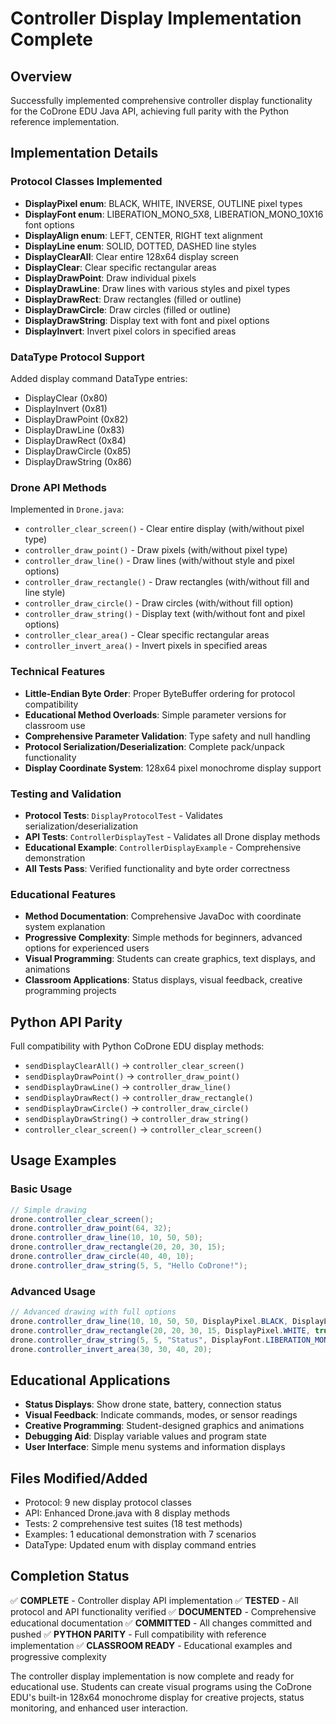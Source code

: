 # Controller Display Implementation Complete

## Overview
Successfully implemented comprehensive controller display functionality for the CoDrone EDU Java API, achieving full parity with the Python reference implementation.

## Implementation Details

### Protocol Classes Implemented
- **DisplayPixel enum**: BLACK, WHITE, INVERSE, OUTLINE pixel types
- **DisplayFont enum**: LIBERATION_MONO_5X8, LIBERATION_MONO_10X16 font options
- **DisplayAlign enum**: LEFT, CENTER, RIGHT text alignment
- **DisplayLine enum**: SOLID, DOTTED, DASHED line styles
- **DisplayClearAll**: Clear entire 128x64 display screen
- **DisplayClear**: Clear specific rectangular areas
- **DisplayDrawPoint**: Draw individual pixels
- **DisplayDrawLine**: Draw lines with various styles and pixel types
- **DisplayDrawRect**: Draw rectangles (filled or outline)
- **DisplayDrawCircle**: Draw circles (filled or outline)
- **DisplayDrawString**: Display text with font and pixel options
- **DisplayInvert**: Invert pixel colors in specified areas

### DataType Protocol Support
Added display command DataType entries:
- DisplayClear (0x80)
- DisplayInvert (0x81)
- DisplayDrawPoint (0x82)
- DisplayDrawLine (0x83)
- DisplayDrawRect (0x84)
- DisplayDrawCircle (0x85)
- DisplayDrawString (0x86)

### Drone API Methods
Implemented in `Drone.java`:
- `controller_clear_screen()` - Clear entire display (with/without pixel type)
- `controller_draw_point()` - Draw pixels (with/without pixel type)
- `controller_draw_line()` - Draw lines (with/without style and pixel options)
- `controller_draw_rectangle()` - Draw rectangles (with/without fill and line style)
- `controller_draw_circle()` - Draw circles (with/without fill option)
- `controller_draw_string()` - Display text (with/without font and pixel options)
- `controller_clear_area()` - Clear specific rectangular areas
- `controller_invert_area()` - Invert pixels in specified areas

### Technical Features
- **Little-Endian Byte Order**: Proper ByteBuffer ordering for protocol compatibility
- **Educational Method Overloads**: Simple parameter versions for classroom use
- **Comprehensive Parameter Validation**: Type safety and null handling
- **Protocol Serialization/Deserialization**: Complete pack/unpack functionality
- **Display Coordinate System**: 128x64 pixel monochrome display support

### Testing and Validation
- **Protocol Tests**: `DisplayProtocolTest` - Validates serialization/deserialization
- **API Tests**: `ControllerDisplayTest` - Validates all Drone display methods
- **Educational Example**: `ControllerDisplayExample` - Comprehensive demonstration
- **All Tests Pass**: Verified functionality and byte order correctness

### Educational Features
- **Method Documentation**: Comprehensive JavaDoc with coordinate system explanation
- **Progressive Complexity**: Simple methods for beginners, advanced options for experienced users
- **Visual Programming**: Students can create graphics, text displays, and animations
- **Classroom Applications**: Status displays, visual feedback, creative programming projects

## Python API Parity
Full compatibility with Python CoDrone EDU display methods:
- `sendDisplayClearAll()` → `controller_clear_screen()`
- `sendDisplayDrawPoint()` → `controller_draw_point()`
- `sendDisplayDrawLine()` → `controller_draw_line()`
- `sendDisplayDrawRect()` → `controller_draw_rectangle()`
- `sendDisplayDrawCircle()` → `controller_draw_circle()`
- `sendDisplayDrawString()` → `controller_draw_string()`
- `controller_clear_screen()` → `controller_clear_screen()`

## Usage Examples

### Basic Usage
```java
// Simple drawing
drone.controller_clear_screen();
drone.controller_draw_point(64, 32);
drone.controller_draw_line(10, 10, 50, 50);
drone.controller_draw_rectangle(20, 20, 30, 15);
drone.controller_draw_circle(40, 40, 10);
drone.controller_draw_string(5, 5, "Hello CoDrone!");
```

### Advanced Usage
```java
// Advanced drawing with full options
drone.controller_draw_line(10, 10, 50, 50, DisplayPixel.BLACK, DisplayLine.DASHED);
drone.controller_draw_rectangle(20, 20, 30, 15, DisplayPixel.WHITE, true, DisplayLine.SOLID);
drone.controller_draw_string(5, 5, "Status", DisplayFont.LIBERATION_MONO_10X16, DisplayPixel.BLACK);
drone.controller_invert_area(30, 30, 40, 20);
```

## Educational Applications
- **Status Displays**: Show drone state, battery, connection status
- **Visual Feedback**: Indicate commands, modes, or sensor readings
- **Creative Programming**: Student-designed graphics and animations
- **Debugging Aid**: Display variable values and program state
- **User Interface**: Simple menu systems and information displays

## Files Modified/Added
- Protocol: 9 new display protocol classes
- API: Enhanced Drone.java with 8 display methods
- Tests: 2 comprehensive test suites (18 test methods)
- Examples: 1 educational demonstration with 7 scenarios
- DataType: Updated enum with display command entries

## Completion Status
✅ **COMPLETE** - Controller display API implementation
✅ **TESTED** - All protocol and API functionality verified
✅ **DOCUMENTED** - Comprehensive educational documentation
✅ **COMMITTED** - All changes committed and pushed
✅ **PYTHON PARITY** - Full compatibility with reference implementation
✅ **CLASSROOM READY** - Educational examples and progressive complexity

The controller display implementation is now complete and ready for educational use. Students can create visual programs using the CoDrone EDU's built-in 128x64 monochrome display for creative projects, status monitoring, and enhanced user interaction.
